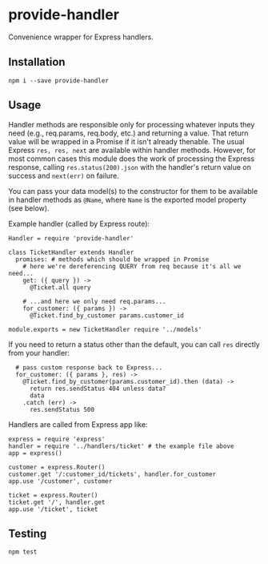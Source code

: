 # provide-handler

Convenience wrapper for Express handlers.

## Installation

`npm i --save provide-handler`

## Usage

Handler methods are responsible only for processing whatever inputs they need
(e.g., req.params, req.body, etc.) and returning a value. That return value will
be wrapped in a Promise if it isn't already thenable. The usual Express `res,
res, next` are available within handler methods. However, for most common cases
this module does the work of processing the Express response, calling
`res.status(200).json` with the handler's return value on success and
`next(err)` on failure.

You can pass your data model(s) to the constructor for them to be available in
handler methods as `@Name`, where `Name` is the exported model property (see
below).

Example handler (called by Express route):
```
Handler = require 'provide-handler'

class TicketHandler extends Handler
  promises: # methods which should be wrapped in Promise
    # here we're dereferencing QUERY from req because it's all we need...
    get: ({ query }) ->
      @Ticket.all query

    # ...and here we only need req.params...
    for_customer: ({ params }) ->
      @Ticket.find_by_customer params.customer_id

module.exports = new TicketHandler require '../models'
```

If you need to return a status other than the default, you can call `res`
directly from your handler:
```
  # pass custom response back to Express...
  for_customer: ({ params }, res) ->
    @Ticket.find_by_customer(params.customer_id).then (data) ->
      return res.sendStatus 404 unless data?
      data
    .catch (err) ->
      res.sendStatus 500
```

Handlers are called from Express app like:
```
express = require 'express'
handler = require '../handlers/ticket' # the example file above
app = express()

customer = express.Router()
customer.get '/:customer_id/tickets', handler.for_customer
app.use '/customer', customer

ticket = express.Router()
ticket.get '/', handler.get
app.use '/ticket', ticket
```

## Testing

`npm test`

